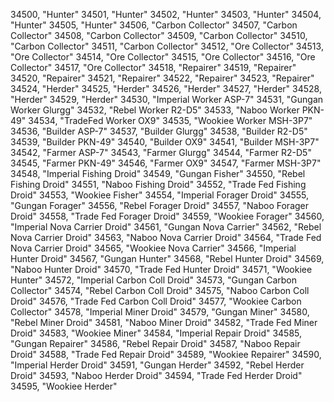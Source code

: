 ﻿34500, "Hunter"
34501, "Hunter"
34502, "Hunter"
34503, "Hunter"
34504, "Hunter"
34505, "Hunter"
34506, "Carbon Collector"
34507, "Carbon Collector"
34508, "Carbon Collector"
34509, "Carbon Collector"
34510, "Carbon Collector"
34511, "Carbon Collector"
34512, "Ore Collector"
34513, "Ore Collector"
34514, "Ore Collector"
34515, "Ore Collector"
34516, "Ore Collector"
34517, "Ore Collector"
34518, "Repairer"
34519, "Repairer"
34520, "Repairer"
34521, "Repairer"
34522, "Repairer"
34523, "Repairer"
34524, "Herder"
34525, "Herder"
34526, "Herder"
34527, "Herder"
34528, "Herder"
34529, "Herder"
34530, "Imperial Worker ASP-7"
34531, "Gungan Worker Glurgg"
34532, "Rebel Worker R2-D5"
34533, "Naboo Worker PKN-49"
34534, "TradeFed Worker OX9"
34535, "Wookiee Worker MSH-3P7"
34536, "Builder ASP-7"
34537, "Builder Glurgg"
34538, "Builder R2-D5"
34539, "Builder PKN-49"
34540, "Builder OX9"
34541, "Builder MSH-3P7"
34542, "Farmer ASP-7"
34543, "Farmer Glurgg"
34544, "Farmer R2-D5"
34545, "Farmer PKN-49"
34546, "Farmer OX9"
34547, "Farmer MSH-3P7"
34548, "Imperial Fishing Droid"
34549, "Gungan Fisher"
34550, "Rebel Fishing Droid"
34551, "Naboo Fishing Droid"
34552, "Trade Fed Fishing Droid"
34553, "Wookiee Fisher"
34554, "Imperial Forager Droid"
34555, "Gungan Forager"
34556, "Rebel Forager Droid"
34557, "Naboo Forager Droid"
34558, "Trade Fed Forager Droid"
34559, "Wookiee Forager"
34560, "Imperial Nova Carrier Droid"
34561, "Gungan Nova Carrier"
34562, "Rebel Nova Carrier Droid"
34563, "Naboo Nova Carrier Droid"
34564, "Trade Fed Nova Carrier Droid"
34565, "Wookiee Nova Carrier"
34566, "Imperial Hunter Droid"
34567, "Gungan Hunter"
34568, "Rebel Hunter Droid"
34569, "Naboo Hunter Droid"
34570, "Trade Fed Hunter Droid"
34571, "Wookiee Hunter"
34572, "Imperial Carbon Coll Droid"
34573, "Gungan Carbon Collector"
34574, "Rebel Carbon Coll Droid"
34575, "Naboo Carbon Coll Droid"
34576, "Trade Fed Carbon Coll Droid"
34577, "Wookiee Carbon Collector"
34578, "Imperial Miner Droid"
34579, "Gungan Miner"
34580, "Rebel Miner Droid"
34581, "Naboo Miner Droid"
34582, "Trade Fed Miner Droid"
34583, "Wookiee Miner"
34584, "Imperial Repair Droid"
34585, "Gungan Repairer"
34586, "Rebel Repair Droid"
34587, "Naboo Repair Droid"
34588, "Trade Fed Repair Droid"
34589, "Wookiee Repairer"
34590, "Imperial Herder Droid"
34591, "Gungan Herder"
34592, "Rebel Herder Droid"
34593, "Naboo Herder Droid"
34594, "Trade Fed Herder Droid"
34595, "Wookiee Herder"
